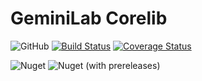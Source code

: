 # GeminiLab Corelib
![GitHub](https://img.shields.io/github/license/GeminiLab/GeminiLab.Core2)
[![Build Status](https://travis-ci.org/GeminiLab/GeminiLab.Core2.svg?branch=master)](https://travis-ci.org/GeminiLab/GeminiLab.Core2)
[![Coverage Status](https://coveralls.io/repos/github/GeminiLab/GeminiLab.Core2/badge.svg?branch=master)](https://coveralls.io/github/GeminiLab/GeminiLab.Core2?branch=master)

![Nuget](https://img.shields.io/nuget/v/GeminiLab.Core2)
![Nuget (with prereleases)](https://img.shields.io/nuget/vpre/GeminiLab.Core2)